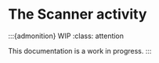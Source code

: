 # The Scanner activity 

:::{admonition} WIP
:class: attention

This documentation is a work in progress.
:::